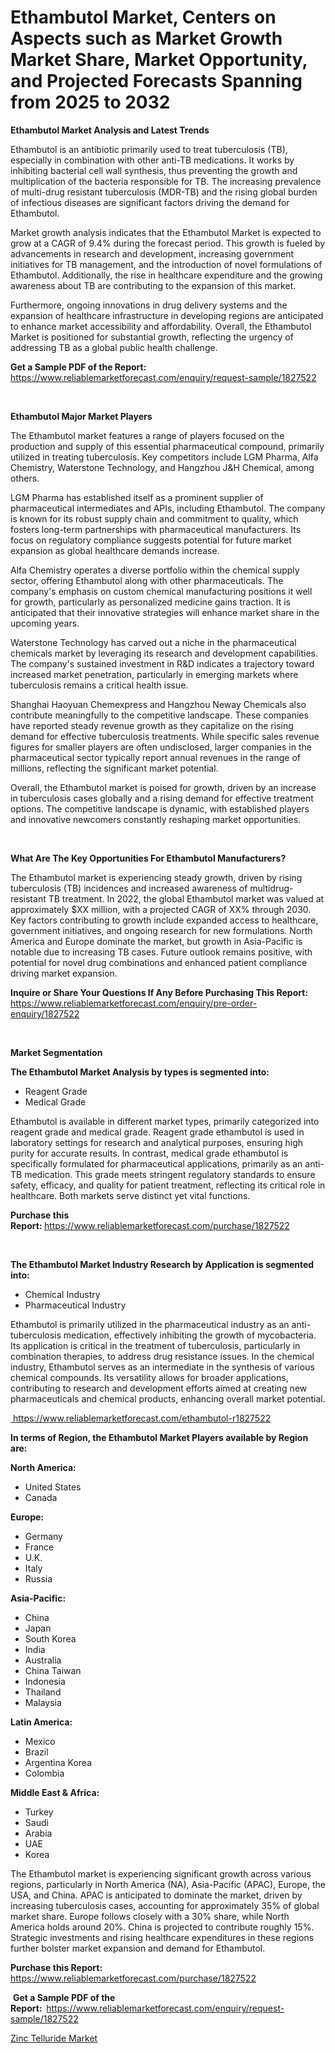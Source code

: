 <p><h1>Ethambutol Market, Centers on Aspects such as Market Growth Market Share, Market Opportunity, and Projected Forecasts Spanning from 2025 to 2032</h1></p><p><strong>Ethambutol Market Analysis and Latest Trends</strong></p>
<p><p>Ethambutol is an antibiotic primarily used to treat tuberculosis (TB), especially in combination with other anti-TB medications. It works by inhibiting bacterial cell wall synthesis, thus preventing the growth and multiplication of the bacteria responsible for TB. The increasing prevalence of multi-drug resistant tuberculosis (MDR-TB) and the rising global burden of infectious diseases are significant factors driving the demand for Ethambutol. </p><p>Market growth analysis indicates that the Ethambutol Market is expected to grow at a CAGR of 9.4% during the forecast period. This growth is fueled by advancements in research and development, increasing government initiatives for TB management, and the introduction of novel formulations of Ethambutol. Additionally, the rise in healthcare expenditure and the growing awareness about TB are contributing to the expansion of this market. </p><p>Furthermore, ongoing innovations in drug delivery systems and the expansion of healthcare infrastructure in developing regions are anticipated to enhance market accessibility and affordability. Overall, the Ethambutol Market is positioned for substantial growth, reflecting the urgency of addressing TB as a global public health challenge.</p></p>
<p><strong>Get a Sample PDF of the Report:&nbsp;</strong> <a href="https://www.reliablemarketforecast.com/enquiry/request-sample/1827522?utm_campaign=1890&utm_medium=2&utm_source=Github&utm_content=ia&utm_term=31012025&utm_id=ethambutol">https://www.reliablemarketforecast.com/enquiry/request-sample/1827522</a></p>
<p>&nbsp;</p>
<p><strong>Ethambutol Major Market Players</strong></p>
<p><p>The Ethambutol market features a range of players focused on the production and supply of this essential pharmaceutical compound, primarily utilized in treating tuberculosis. Key competitors include LGM Pharma, Alfa Chemistry, Waterstone Technology, and Hangzhou J&H Chemical, among others.</p><p>LGM Pharma has established itself as a prominent supplier of pharmaceutical intermediates and APIs, including Ethambutol. The company is known for its robust supply chain and commitment to quality, which fosters long-term partnerships with pharmaceutical manufacturers. Its focus on regulatory compliance suggests potential for future market expansion as global healthcare demands increase.</p><p>Alfa Chemistry operates a diverse portfolio within the chemical supply sector, offering Ethambutol along with other pharmaceuticals. The company's emphasis on custom chemical manufacturing positions it well for growth, particularly as personalized medicine gains traction. It is anticipated that their innovative strategies will enhance market share in the upcoming years.</p><p>Waterstone Technology has carved out a niche in the pharmaceutical chemicals market by leveraging its research and development capabilities. The company's sustained investment in R&D indicates a trajectory toward increased market penetration, particularly in emerging markets where tuberculosis remains a critical health issue.</p><p>Shanghai Haoyuan Chemexpress and Hangzhou Neway Chemicals also contribute meaningfully to the competitive landscape. These companies have reported steady revenue growth as they capitalize on the rising demand for effective tuberculosis treatments. While specific sales revenue figures for smaller players are often undisclosed, larger companies in the pharmaceutical sector typically report annual revenues in the range of millions, reflecting the significant market potential.</p><p>Overall, the Ethambutol market is poised for growth, driven by an increase in tuberculosis cases globally and a rising demand for effective treatment options. The competitive landscape is dynamic, with established players and innovative newcomers constantly reshaping market opportunities.</p></p>
<p>&nbsp;</p>
<p><strong>What Are The Key Opportunities For Ethambutol Manufacturers?</strong></p>
<p><p>The Ethambutol market is experiencing steady growth, driven by rising tuberculosis (TB) incidences and increased awareness of multidrug-resistant TB treatment. In 2022, the global Ethambutol market was valued at approximately $XX million, with a projected CAGR of XX% through 2030. Key factors contributing to growth include expanded access to healthcare, government initiatives, and ongoing research for new formulations. North America and Europe dominate the market, but growth in Asia-Pacific is notable due to increasing TB cases. Future outlook remains positive, with potential for novel drug combinations and enhanced patient compliance driving market expansion.</p></p>
<p><strong>Inquire or Share Your Questions If Any Before Purchasing This Report:</strong> <a href="https://www.reliablemarketforecast.com/enquiry/pre-order-enquiry/1827522?utm_campaign=1890&utm_medium=2&utm_source=Github&utm_content=ia&utm_term=31012025&utm_id=ethambutol">https://www.reliablemarketforecast.com/enquiry/pre-order-enquiry/1827522</a></p>
<p>&nbsp;</p>
<p><strong>Market Segmentation</strong></p>
<p><strong>The Ethambutol Market Analysis by types is segmented into:</strong></p>
<p><ul><li>Reagent Grade</li><li>Medical Grade</li></ul></p>
<p><p>Ethambutol is available in different market types, primarily categorized into reagent grade and medical grade. Reagent grade ethambutol is used in laboratory settings for research and analytical purposes, ensuring high purity for accurate results. In contrast, medical grade ethambutol is specifically formulated for pharmaceutical applications, primarily as an anti-TB medication. This grade meets stringent regulatory standards to ensure safety, efficacy, and quality for patient treatment, reflecting its critical role in healthcare. Both markets serve distinct yet vital functions.</p></p>
<p><strong>Purchase this Report:&nbsp;</strong><a href="https://www.reliablemarketforecast.com/purchase/1827522?utm_campaign=1890&utm_medium=2&utm_source=Github&utm_content=ia&utm_term=31012025&utm_id=ethambutol">https://www.reliablemarketforecast.com/purchase/1827522</a></p>
<p>&nbsp;</p>
<p><strong>The Ethambutol Market Industry Research by Application is segmented into:</strong></p>
<p><ul><li>Chemical Industry</li><li>Pharmaceutical Industry</li></ul></p>
<p><p>Ethambutol is primarily utilized in the pharmaceutical industry as an anti-tuberculosis medication, effectively inhibiting the growth of mycobacteria. Its application is critical in the treatment of tuberculosis, particularly in combination therapies, to address drug resistance issues. In the chemical industry, Ethambutol serves as an intermediate in the synthesis of various chemical compounds. Its versatility allows for broader applications, contributing to research and development efforts aimed at creating new pharmaceuticals and chemical products, enhancing overall market potential.</p></p>
<p><a href="https://www.reliablemarketforecast.com/ethambutol-r1827522?utm_campaign=1890&utm_medium=2&utm_source=Github&utm_content=ia&utm_term=31012025&utm_id=ethambutol">&nbsp;https://www.reliablemarketforecast.com/ethambutol-r1827522</a></p>
<p><strong>In terms of Region, the Ethambutol Market Players available by Region are:</strong></p>
<p>
    <p> <strong> North America: </strong>
        <ul>
            <li>United States</li>
            <li>Canada</li>
        </ul>
        </p> 
    <p> <strong> Europe: </strong>
        <ul>
            <li>Germany</li>
            <li>France</li>
            <li>U.K.</li>
            <li>Italy</li>
            <li>Russia</li>
        </ul>
        </p> 
    <p> <strong> Asia-Pacific: </strong>
        <ul>
            <li>China</li>
            <li>Japan</li>
            <li>South Korea</li>
            <li>India</li>
            <li>Australia</li>
            <li>China Taiwan</li>
            <li>Indonesia</li>
            <li>Thailand</li>
            <li>Malaysia</li>
        </ul>
        </p> 
    <p> <strong> Latin America: </strong>
        <ul>
            <li>Mexico</li>
            <li>Brazil</li>
            <li>Argentina Korea</li>
            <li>Colombia</li>
        </ul>
        </p> 
    <p> <strong> Middle East & Africa: </strong>
        <ul>
            <li>Turkey</li>
            <li>Saudi</li>
            <li>Arabia</li>
            <li>UAE</li>
            <li>Korea</li>
        </ul>
    </p>
    </p>
<p><p>The Ethambutol market is experiencing significant growth across various regions, particularly in North America (NA), Asia-Pacific (APAC), Europe, the USA, and China. APAC is anticipated to dominate the market, driven by increasing tuberculosis cases, accounting for approximately 35% of global market share. Europe follows closely with a 30% share, while North America holds around 20%. China is projected to contribute roughly 15%. Strategic investments and rising healthcare expenditures in these regions further bolster market expansion and demand for Ethambutol.</p></p>
<p><strong>Purchase this Report: </strong><a href="https://www.reliablemarketforecast.com/purchase/1827522?utm_campaign=1890&utm_medium=2&utm_source=Github&utm_content=ia&utm_term=31012025&utm_id=ethambutol">https://www.reliablemarketforecast.com/purchase/1827522</a></p>
<p>&nbsp;<strong>Get a Sample PDF of the Report:&nbsp;&nbsp;</strong><a href="https://www.reliablemarketforecast.com/enquiry/request-sample/1827522?utm_campaign=1890&utm_medium=2&utm_source=Github&utm_content=ia&utm_term=31012025&utm_id=ethambutol">https://www.reliablemarketforecast.com/enquiry/request-sample/1827522</a></p>
<p><strong></strong></p>
<p><p><a href="https://github.com/lylyparadise/Market-Research-Report-List-5/blob/main/zinc-telluride-market.md?utm_campaign=1890&utm_medium=2&utm_source=Github&utm_content=ia&utm_term=31012025&utm_id=ethambutol">Zinc Telluride Market</a></p></p>